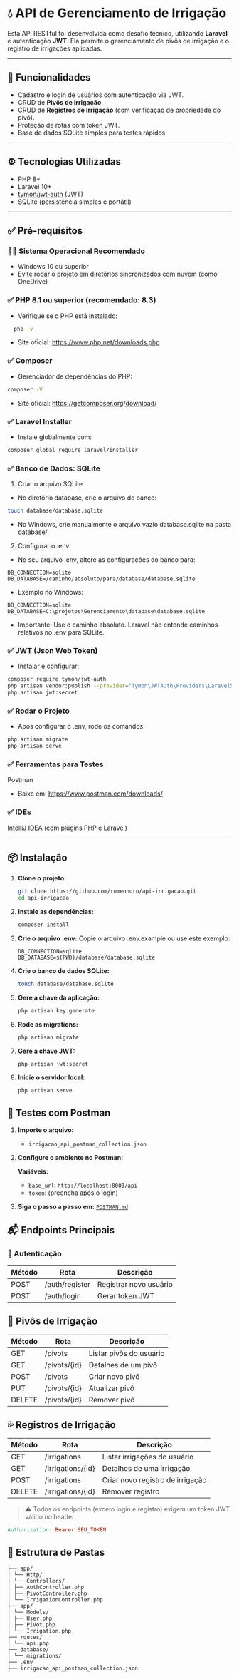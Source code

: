 # 💧 API de Gerenciamento de Irrigação

Esta API RESTful foi desenvolvida como desafio técnico, utilizando **Laravel** e autenticação **JWT**. Ela permite o gerenciamento de pivôs de irrigação e o registro de irrigações aplicadas.

---

## 🚀 Funcionalidades

- Cadastro e login de usuários com autenticação via JWT.
- CRUD de **Pivôs de Irrigação**.
- CRUD de **Registros de Irrigação** (com verificação de propriedade do pivô).
- Proteção de rotas com token JWT.
- Base de dados SQLite simples para testes rápidos.

---

## ⚙️ Tecnologias Utilizadas

- PHP 8+
- Laravel 10+
- [tymon/jwt-auth](https://github.com/tymondesigns/jwt-auth) (JWT)
- SQLite (persistência simples e portátil)

---

## ✅ Pré-requisitos
### 🧑‍💻 Sistema Operacional Recomendado

- Windows 10 ou superior
- Evite rodar o projeto em diretórios sincronizados com nuvem (como OneDrive)

### ✅ PHP 8.1 ou superior (recomendado: 8.3)

- Verifique se o PHP está instalado:
```bash
  php -v
```
- Site oficial: https://www.php.net/downloads.php

### ✅ Composer
- Gerenciador de dependências do PHP:
```bash
composer -V
```
- Site oficial: https://getcomposer.org/download/
  
### ✅ Laravel Installer
- Instale globalmente com:
```bash
composer global require laravel/installer
```
### ✅ Banco de Dados: SQLite
1. Criar o arquivo SQLite
- No diretório database, crie o arquivo de banco:
```bash
touch database/database.sqlite
```
- No Windows, crie manualmente o arquivo vazio database.sqlite na pasta database/.

2. Configurar o .env
- No seu arquivo .env, altere as configurações do banco para:
```env
DB_CONNECTION=sqlite
DB_DATABASE=/caminho/absoluto/para/database/database.sqlite
```
- Exemplo no Windows:
```env
DB_CONNECTION=sqlite
DB_DATABASE=C:\projetos\Gerenciamento\database\database.sqlite
```
- Importante: Use o caminho absoluto. Laravel não entende caminhos relativos no .env para SQLite.

### ✅ JWT (Json Web Token)
- Instalar e configurar:
``` bash
composer require tymon/jwt-auth
php artisan vendor:publish --provider="Tymon\JWTAuth\Providers\LaravelServiceProvider"
php artisan jwt:secret
```
### ✅ Rodar o Projeto
- Após configurar o .env, rode os comandos:
```bash
php artisan migrate
php artisan serve
```

### ✅ Ferramentas para Testes
Postman
- Baixe em: https://www.postman.com/downloads/

### ✅ IDEs 
IntelliJ IDEA (com plugins PHP e Laravel)

---

## 📦 Instalação

1. **Clone o projeto:**
   ```bash
   git clone https://github.com/romeonoro/api-irrigacao.git
   cd api-irrigacao
2. **Instale as dependências:**
   ```bash
   composer install
   ```

3. **Crie o arquivo .env:**
   Copie o arquivo .env.example ou use este exemplo:
   ```env
   DB_CONNECTION=sqlite
   DB_DATABASE=${PWD}/database/database.sqlite
   ```

4. **Crie o banco de dados SQLite:**
   ```bash
   touch database/database.sqlite
   ```
   
5. **Gere a chave da aplicação:**
   ```bash
   php artisan key:generate
   ```
   
6. **Rode as migrations:**
   ```bash
   php artisan migrate
   ```
   
7. **Gere a chave JWT:**
   ```bash
   php artisan jwt:secret
   ```

8. **Inicie o servidor local:**
   ```bash
   php artisan serve
   ```

## 🧪 Testes com Postman

1. **Importe o arquivo:**
   - `irrigacao_api_postman_collection.json`

2. **Configure o ambiente no Postman:**

   **Variáveis:**
   - `base_url`: `http://localhost:8000/api`
   - `token`: (preencha após o login)

3. **Siga o passo a passo em:**
[  `POSTMAN.md`](https://github.com/romeonoro/API-Gerenciamento-Irrigacao/blob/main/POSTMAN.md)

## 📬 Endpoints Principais

### 🔐 Autenticação

| Método | Rota           | Descrição              |
|--------|----------------|------------------------|
| POST   | /auth/register | Registrar novo usuário |
| POST   | /auth/login    | Gerar token JWT        |

## 🚜 Pivôs de Irrigação

| Método | Rota           | Descrição               |
|--------|----------------|-------------------------|
| GET    | /pivots        | Listar pivôs do usuário |
| GET    | /pivots/{id}   | Detalhes de um pivô     |
| POST   | /pivots        | Criar novo pivô         |
| PUT    | /pivots/{id}   | Atualizar pivô          |
| DELETE | /pivots/{id}   | Remover pivô            |

## 💦 Registros de Irrigação

| Método | Rota               | Descrição                         |
|--------|--------------------|-----------------------------------|
| GET    | /irrigations       | Listar irrigações do usuário      |
| GET    | /irrigations/{id}  | Detalhes de uma irrigação         |
| POST   | /irrigations       | Criar novo registro de irrigação  |
| DELETE | /irrigations/{id}  | Remover registro                  |

> ⚠️ Todos os endpoints (exceto login e registro) exigem um token JWT válido no header:

```makefile
Authorization: Bearer SEU_TOKEN
```

## 📁 Estrutura de Pastas
```pgsql
├── app/
│ └── Http/
│ └── Controllers/
│ ├── AuthController.php
│ ├── PivotController.php
│ └── IrrigationController.php
├── app/
│ └── Models/
│ ├── User.php
│ ├── Pivot.php
│ └── Irrigation.php
├── routes/
│ └── api.php
├── database/
│ └── migrations/
├── .env
├── irrigacao_api_postman_collection.json
```
